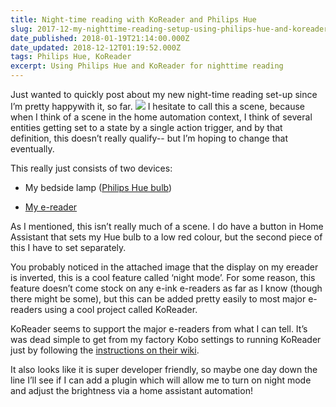 ```yaml
---
title: Night-time reading with KoReader and Philips Hue
slug: 2017-12-my-nighttime-reading-setup-using-philips-hue-and-koreader
date_published: 2018-01-19T21:14:00.000Z
date_updated: 2018-12-12T01:19:52.000Z
tags: Philips Hue, KoReader
excerpt: Using Philips Hue and KoReader for nighttime reading
---
```


Just wanted to quickly post about my new night-time reading set-up since I’m pretty happywith it, so far.
![](/src/images/2018/12/r1U2cwpMz.jpg)
I hesitate to call this a scene, because when I think of a scene in the home automation context, I think of several entities getting set to a state by a single action trigger, and by that definition, this doesn’t really qualify-- but I’m hoping to change that eventually.

This really just consists of two devices:

- My bedside lamp ([Philips Hue bulb](http://amzn.to/2DLiEon))

- [My e-reader](http://amzn.to/2DHCzEN)

As I mentioned, this isn’t really much of a scene. I do have a button in Home Assistant that sets my Hue bulb to a low red colour, but the second piece of this I have to set separately.

You probably noticed in the attached image that the display on my ereader is inverted, this is a cool feature called ‘night mode’. For some reason, this feature doesn’t come stock on any e-ink e-readers as far as I know (though there might be some), but this can be added pretty easily to most major e-readers using a cool project called KoReader.

KoReader seems to support the major e-readers from what I can tell. It’s was dead simple to get from my factory Kobo settings to running KoReader just by following the [instructions on their wiki](https://github.com/koreader/koreader/wiki).

It also looks like it is super developer friendly, so maybe one day down the line I’ll see if I can add a plugin which will allow me to turn on night mode and adjust the brightness via a home assistant automation!
